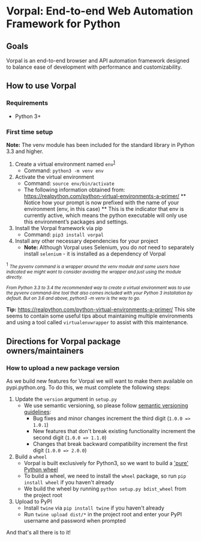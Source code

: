 # Vorpal: End-to-end Web Automation Framework for Python
## Goals
Vorpal is an end-to-end browser and API automation framework designed to balance ease of development with performance and customizability.

## How to use Vorpal
### Requirements
* Python 3+

### First time setup
**Note:** The venv module has been included for the standard library in Python 3.3 and higher. 

1. Create a virtual environment named `env`<sup>[1](#footnote1)</sup>
    * Command: `python3 -m venv env`
2. Activate the virtual environment
    * Command: `source env/bin/activate`
    * The following information obtained from: https://realpython.com/python-virtual-environments-a-primer/
    ** Notice how your prompt is now prefixed with the name of your environment (env, in this case)
    ** This is the indicator that env is currently active, which means the python executable will only use this environment’s packages and settings.
3. Install the Vorpal framework via pip
    * Command: `pip3 install vorpal`
4. Install any other necessary dependencies for your project
    * **Note:** Although Vorpal uses Selenium, you do _not_ need to separately install `selenium` - it is installed as a dependency of Vorpal

<a name="footnote1"><sup>1</sup></a> <i><small>The pyvenv command is a wrapper around the venv module and some users have indicated we might want to consider avoiding the wrapper and just using the module directly.

From Python 3.3 to 3.4 the recommended way to create a virtual environment was to use the pyvenv command-line tool that also comes included with your Python 3 installation by default. But on 3.6 and above, python3 -m venv is the way to go.</small></i>
    
**Tip:** https://realpython.com/python-virtual-environments-a-primer/ This site seems to contain some useful tips about maintaining multiple environments and using a tool called `virtualenvwrapper` to assist with this maintenance.

## Directions for Vorpal package owners/maintainers
### How to upload a new package version
As we build new features for Vorpal we will want to make them available on pypi.python.org. To do this, we must complete the following steps:

1. Update the `version` argument in `setup.py`
    * We use semantic versioning, so please follow [semantic versioning guidelines]:
        * Bug fixes and minor changes increment the third digit (`1.0.0 => 1.0.1`)
        * New features that don't break existing functionality increment the second digit (`1.0.0 => 1.1.0`)
        * Changes that break backward compatibility increment the first digit (`1.0.0 => 2.0.0`)
2. Build a `wheel`
    * Vorpal is built exclusively for Python3, so we want to build a ['pure' Python wheel]
    * To build a wheel, we need to install the `wheel` package, so run `pip install wheel` if you haven't already
    * We build the wheel by running `python setup.py bdist_wheel` from the project root
3. Upload to PyPI
    * Install `twine` via `pip install twine` if you haven't already
    * Run `twine upload dist/*` in the project root and enter your PyPI username and password when prompted

['pure' Python wheel]: https://packaging.python.org/tutorials/distributing-packages/#pure-python-wheels]

[semantic versioning guidelines]: https://docs.npmjs.com/getting-started/semantic-versioning#semver-for-publishers

And that's all there is to it!